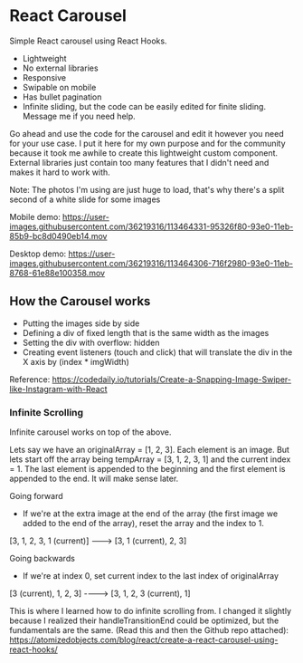 # React Carousel

Simple React carousel using React Hooks. 

- Lightweight
- No external libraries
- Responsive
- Swipable on mobile
- Has bullet pagination
- Infinite sliding, but the code can be easily edited for finite sliding. Message me if you need help.

Go ahead and use the code for the carousel and edit it however you need for your use case. I put it here for my own purpose and for the community because it took me awhile to create this lightweight custom component. External libraries just contain too many features that I didn't need and makes it hard to work with.

Note: The photos I'm using are just huge to load, that's why there's a split second of a white slide for some images

Mobile demo: https://user-images.githubusercontent.com/36219316/113464331-95326f80-93e0-11eb-85b9-bc8d0490eb14.mov

Desktop demo: https://user-images.githubusercontent.com/36219316/113464306-716f2980-93e0-11eb-8768-61e88e100358.mov


## How the Carousel works
- Putting the images side by side
- Defining a div of fixed length that is the same width as the images
- Setting the div with overflow: hidden
- Creating event listeners (touch and click) that will translate the div in the X axis by (index * imgWidth)

Reference: https://codedaily.io/tutorials/Create-a-Snapping-Image-Swiper-like-Instagram-with-React

### Infinite Scrolling
Infinite carousel works on top of the above.

Lets say we have an originalArray = [1, 2, 3]. Each element is an image. But lets start off the array being tempArray = [3, 1, 2, 3, 1] and the current index = 1. The last element is appended to the beginning and the first element is appended to the end. It will make sense later.

Going forward

- If we're at the extra image at the end of the array (the first image we added to the end of the array), reset the array and the index to 1.
 
[3, 1, 2, 3, 1 (current)] ---> [3, 1 (current), 2, 3]

Going backwards

- If we're at index 0, set current index to the last index of originalArray

[3 (current), 1, 2, 3] ----> [3, 1, 2, 3 (current), 1]

This is where I learned how to do infinite scrolling from. I changed it slightly because I realized their handleTransitionEnd could be optimized, but the fundamentals are the same. (Read this and then the Github repo attached): https://atomizedobjects.com/blog/react/create-a-react-carousel-using-react-hooks/
